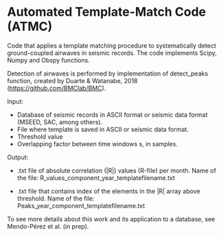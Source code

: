 # Automated Template-Match Code (ATMC)

Code that applies a template matching procedure to systematically detect ground-coupled airwaves in seismic records.
The code implements Scipy, Numpy and Obspy functions. 

Detection of airwaves is performed by implementation of detect_peaks function, created by Duarte & Watanabe, 2018
(https://github.com/BMClab/BMC).

Input:

- Database of seismic records in ASCII format or seismic data format (MSEED, SAC, among others).
- File where template is saved in ASCII or seismic data format.
- Threshold value
- Overlapping factor between time windows s, in samples. 

Output:

- .txt file of absolute correlation (|R|) values (R-file) per month. 
   Name of the file: R_values_component_year_templatefilename.txt
   
- .txt file that contains index of the elements in the |R| array above threshold.
  Name of the file: Peaks_year_component_templatefilename.txt

To see more details about this work and its application to a database, see Mendo-Pérez et al. (in prep). 

